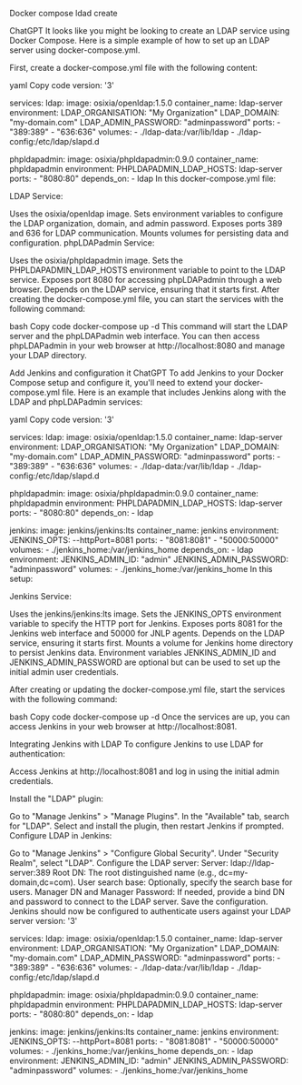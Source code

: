 Docker compose ldad create 

ChatGPT
It looks like you might be looking to create an LDAP service using Docker Compose. Here is a simple example of how to set up an LDAP server using docker-compose.yml.

First, create a docker-compose.yml file with the following content:

yaml
Copy code
version: '3'

services:
  ldap:
    image: osixia/openldap:1.5.0
    container_name: ldap-server
    environment:
      LDAP_ORGANISATION: "My Organization"
      LDAP_DOMAIN: "my-domain.com"
      LDAP_ADMIN_PASSWORD: "adminpassword"
    ports:
      - "389:389"
      - "636:636"
    volumes:
      - ./ldap-data:/var/lib/ldap
      - ./ldap-config:/etc/ldap/slapd.d

  phpldapadmin:
    image: osixia/phpldapadmin:0.9.0
    container_name: phpldapadmin
    environment:
      PHPLDAPADMIN_LDAP_HOSTS: ldap-server
    ports:
      - "8080:80"
    depends_on:
      - ldap
In this docker-compose.yml file:

LDAP Service:

Uses the osixia/openldap image.
Sets environment variables to configure the LDAP organization, domain, and admin password.
Exposes ports 389 and 636 for LDAP communication.
Mounts volumes for persisting data and configuration.
phpLDAPadmin Service:

Uses the osixia/phpldapadmin image.
Sets the PHPLDAPADMIN_LDAP_HOSTS environment variable to point to the LDAP service.
Exposes port 8080 for accessing phpLDAPadmin through a web browser.
Depends on the LDAP service, ensuring that it starts first.
After creating the docker-compose.yml file, you can start the services with the following command:

bash
Copy code
docker-compose up -d
This command will start the LDAP server and the phpLDAPadmin web interface. You can then access phpLDAPadmin in your web browser at http://localhost:8080 and manage your LDAP directory.





Add Jenkins and configuration it 
ChatGPT
To add Jenkins to your Docker Compose setup and configure it, you'll need to extend your docker-compose.yml file. Here is an example that includes Jenkins along with the LDAP and phpLDAPadmin services:

yaml
Copy code
version: '3'

services:
  ldap:
    image: osixia/openldap:1.5.0
    container_name: ldap-server
    environment:
      LDAP_ORGANISATION: "My Organization"
      LDAP_DOMAIN: "my-domain.com"
      LDAP_ADMIN_PASSWORD: "adminpassword"
    ports:
      - "389:389"
      - "636:636"
    volumes:
      - ./ldap-data:/var/lib/ldap
      - ./ldap-config:/etc/ldap/slapd.d

  phpldapadmin:
    image: osixia/phpldapadmin:0.9.0
    container_name: phpldapadmin
    environment:
      PHPLDAPADMIN_LDAP_HOSTS: ldap-server
    ports:
      - "8080:80"
    depends_on:
      - ldap

  jenkins:
    image: jenkins/jenkins:lts
    container_name: jenkins
    environment:
      JENKINS_OPTS: --httpPort=8081
    ports:
      - "8081:8081"
      - "50000:50000"
    volumes:
      - ./jenkins_home:/var/jenkins_home
    depends_on:
      - ldap
    environment:
      JENKINS_ADMIN_ID: "admin"
      JENKINS_ADMIN_PASSWORD: "adminpassword"
    volumes:
      - ./jenkins_home:/var/jenkins_home
In this setup:

Jenkins Service:

Uses the jenkins/jenkins:lts image.
Sets the JENKINS_OPTS environment variable to specify the HTTP port for Jenkins.
Exposes ports 8081 for the Jenkins web interface and 50000 for JNLP agents.
Depends on the LDAP service, ensuring it starts first.
Mounts a volume for Jenkins home directory to persist Jenkins data.
Environment variables JENKINS_ADMIN_ID and JENKINS_ADMIN_PASSWORD are optional but can be used to set up the initial admin user credentials.

After creating or updating the docker-compose.yml file, start the services with the following command:

bash
Copy code
docker-compose up -d
Once the services are up, you can access Jenkins in your web browser at http://localhost:8081.

Integrating Jenkins with LDAP
To configure Jenkins to use LDAP for authentication:

Access Jenkins at http://localhost:8081 and log in using the initial admin credentials.

Install the "LDAP" plugin:

Go to "Manage Jenkins" > "Manage Plugins".
In the "Available" tab, search for "LDAP".
Select and install the plugin, then restart Jenkins if prompted.
Configure LDAP in Jenkins:

Go to "Manage Jenkins" > "Configure Global Security".
Under "Security Realm", select "LDAP".
Configure the LDAP server:
Server: ldap://ldap-server:389
Root DN: The root distinguished name (e.g., dc=my-domain,dc=com).
User search base: Optionally, specify the search base for users.
Manager DN and Manager Password: If needed, provide a bind DN and password to connect to the LDAP server.
Save the configuration.
Jenkins should now be configured to authenticate users against your LDAP server
version: '3'

services:
  ldap:
    image: osixia/openldap:1.5.0
    container_name: ldap-server
    environment:
      LDAP_ORGANISATION: "My Organization"
      LDAP_DOMAIN: "my-domain.com"
      LDAP_ADMIN_PASSWORD: "adminpassword"
    ports:
      - "389:389"
      - "636:636"
    volumes:
      - ./ldap-data:/var/lib/ldap
      - ./ldap-config:/etc/ldap/slapd.d

  phpldapadmin:
    image: osixia/phpldapadmin:0.9.0
    container_name: phpldapadmin
    environment:
      PHPLDAPADMIN_LDAP_HOSTS: ldap-server
    ports:
      - "8080:80"
    depends_on:
      - ldap

  jenkins:
    image: jenkins/jenkins:lts
    container_name: jenkins
    environment:
      JENKINS_OPTS: --httpPort=8081
    ports:
      - "8081:8081"
      - "50000:50000"
    volumes:
      - ./jenkins_home:/var/jenkins_home
    depends_on:
      - ldap
    environment:
      JENKINS_ADMIN_ID: "admin"
      JENKINS_ADMIN_PASSWORD: "adminpassword"
    volumes:
      - ./jenkins_home:/var/jenkins_home
